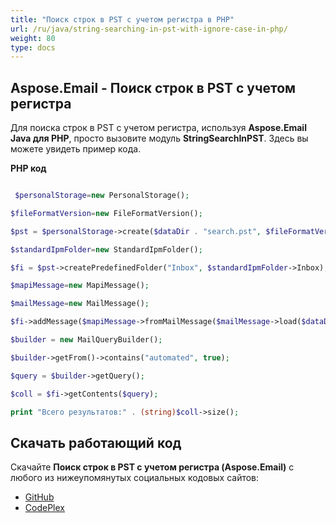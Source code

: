 ```yaml
---
title: "Поиск строк в PST с учетом регистра в PHP"
url: /ru/java/string-searching-in-pst-with-ignore-case-in-php/
weight: 80
type: docs
---
```


## **Aspose.Email - Поиск строк в PST с учетом регистра**
Для поиска строк в PST с учетом регистра, используя **Aspose.Email Java для PHP**, просто вызовите модуль **StringSearchInPST**. Здесь вы можете увидеть пример кода.

**PHP код**

```php

 $personalStorage=new PersonalStorage();

$fileFormatVersion=new FileFormatVersion();

$pst = $personalStorage->create($dataDir . "search.pst", $fileFormatVersion->Unicode);

$standardIpmFolder=new StandardIpmFolder();

$fi = $pst->createPredefinedFolder("Inbox", $standardIpmFolder->Inbox);

$mapiMessage=new MapiMessage();

$mailMessage=new MailMessage();

$fi->addMessage($mapiMessage->fromMailMessage($mailMessage->load($dataDir . "search.pst")));

$builder = new MailQueryBuilder();

$builder->getFrom()->contains("automated", true);

$query = $builder->getQuery();

$coll = $fi->getContents($query);

print "Всего результатов:" . (string)$coll->size();

```
## **Скачать работающий код**
Скачайте **Поиск строк в PST с учетом регистра (Aspose.Email)** с любого из нижеупомянутых социальных кодовых сайтов:

- [GitHub](https://github.com/aspose-email/Aspose.Email-for-Java/blob/master/Plugins/Aspose_Email_Java_for_PHP/src/aspose/email/ProgrammingOutlook/WorkingWithOutlookPersonalStorage/StringSearchInPST.php)
- [CodePlex](https://archive.codeplex.com/?p=asposeemailjavaphp#src/aspose/email/ProgrammingOutlook/WorkingWithOutlookPersonalStorage/StringSearchInPST.php)